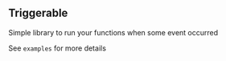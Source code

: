 ## Triggerable

Simple library to run your functions when some event occurred

See `examples` for more details
